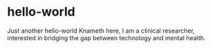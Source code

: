 # hello-world
Just another hello-world
Knameth here, I am a clinical researcher, interested in bridging the gap between technology and mental health.

